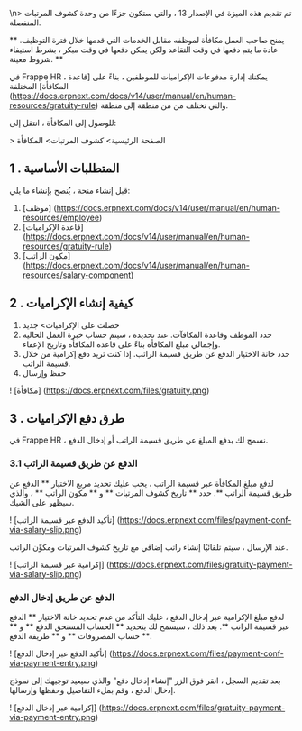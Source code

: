 \n\> تم تقديم هذه الميزة في الإصدار 13 ، والتي ستكون جزءًا من وحدة كشوف المرتبات المنفصلة.

** يمنح صاحب العمل مكافأة لموظفه مقابل الخدمات التي قدمها خلال فترة التوظيف. عادة ما يتم دفعها في وقت التقاعد ولكن يمكن دفعها في وقت مبكر ، بشرط استيفاء شروط معينة. **

في Frappe HR ، يمكنك إدارة مدفوعات الإكراميات للموظفين ، بناءً على [قاعدة المكافأة] المختلفة (https://docs.erpnext.com/docs/v14/user/manual/en/human-resources/gratuity-rule) والتي تختلف من من منطقة إلى منطقة.

للوصول إلى المكافأة ، انتقل إلى:

\> الصفحة الرئيسية> كشوف المرتبات> المكافأة

## 1 \. المتطلبات الأساسية

قبل إنشاء منحة ، يُنصح بإنشاء ما يلي:

1. [موظف] (https://docs.erpnext.com/docs/v14/user/manual/en/human-resources/employee)
2. [قاعدة الإكراميات] (https://docs.erpnext.com/docs/v14/user/manual/en/human-resources/gratuity-rule)
3. [مكون الراتب] (https://docs.erpnext.com/docs/v14/user/manual/en/human-resources/salary-component)

## 2 \. كيفية إنشاء الإكراميات

1. حصلت على الإكراميات> جديد
2. حدد الموظف وقاعدة المكافآت. عند تحديده ، سيتم حساب خبرة العمل الحالية وإجمالي مبلغ المكافأة بناءً على قاعدة المكافأة وتاريخ الإعفاء.
3. حدد خانة الاختيار الدفع عن طريق قسيمة الراتب. إذا كنت تريد دفع إكرامية من خلال قسيمة الراتب.
4. حفظ وإرسال

! [مكافأة] (https://docs.erpnext.com/files/gratuity.png)

## 3 \. طرق دفع الإكراميات

في Frappe HR ، نسمح لك بدفع المبلغ عن طريق قسيمة الراتب أو إدخال الدفع.

### 3.1 الدفع عن طريق قسيمة الراتب

لدفع مبلغ المكافأة عبر قسيمة الراتب ، يجب عليك تحديد مربع الاختيار ** الدفع عن طريق قسيمة الراتب **. حدد ** تاريخ كشوف المرتبات ** و ** مكون الراتب ** ، والذي سيظهر على الشيك.

! [تأكيد الدفع عبر قسيمة الراتب] (https://docs.erpnext.com/files/payment-conf-via-salary-slip.png)

عند الإرسال ، سيتم تلقائيًا إنشاء راتب إضافي مع تاريخ كشوف المرتبات ومكوِّن الراتب.

! [إكرامية عبر قسيمة الراتب] (https://docs.erpnext.com/files/gratuity-payment-via-salary-slip.png)

### الدفع عن طريق إدخال الدفع

لدفع مبلغ الإكرامية عبر إدخال الدفع ، عليك التأكد من عدم تحديد خانة الاختيار ** الدفع عبر قسيمة الراتب **. بعد ذلك ، سيسمح لك بتحديد ** الحساب المستحق الدفع ** و ** حساب المصروفات ** و ** طريقة الدفع **.

! [تأكيد الدفع عبر إدخال الدفع] (https://docs.erpnext.com/files/payment-conf-via-payment-entry.png)

بعد تقديم السجل ، انقر فوق الزر "إنشاء إدخال دفع" والذي سيعيد توجيهك إلى نموذج إدخال الدفع ، وقم بملء التفاصيل وحفظها وإرسالها.

! [إكرامية عبر إدخال الدفع] (https://docs.erpnext.com/files/gratuity-payment-via-payment-entry.png)